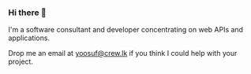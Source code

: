 ### Hi there 👋

I'm a software consultant and developer concentrating on web APIs and applications.

Drop me an email at yoosuf@crew.lk if you think I could help with your project.
